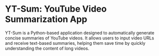 # YT-Sum: YouTube Video Summarization App

YT-Sum is a Python-based application designed to automatically generate concise summaries of YouTube videos. It allows users to input video URLs and receive text-based summaries, helping them save time by quickly understanding the content of long videos.

